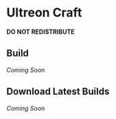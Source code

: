 # Ultreon Craft
**DO NOT REDISTRIBUTE**

## Build
*Coming Soon*

## Download Latest Builds
*Coming Soon* <!-- This will be using CircleCI -->
